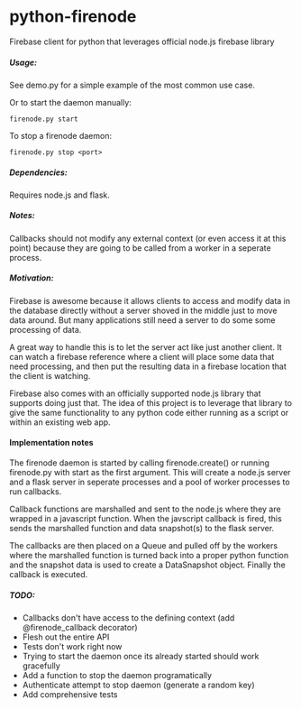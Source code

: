 python-firenode
===============

Firebase client for python that leverages official node.js firebase library

##### Usage:

See demo.py for a simple example of the most common use case.

Or to start the daemon manually:
    
    firenode.py start

To stop a firenode daemon:
    
    firenode.py stop <port>

##### Dependencies:

Requires node.js and flask.

##### Notes:

Callbacks should not modify any external context (or even access it at this point) because
they are going to be called from a worker in a seperate process. 

##### Motivation:

Firebase is awesome because it allows clients to access and modify data in 
the database directly without a server shoved in the middle just to move data
around.  But many applications still need a server to do some some processing
of data.

A great way to handle this is to let the server act like just another
client.  It can watch a firebase reference where a client will place some data
that need processing, and then put the resulting data in a firebase location
that the client is watching.

Firebase also comes with an officially supported node.js library that supports
doing just that.  The idea of this project is to leverage that library to give
the same functionality to any python code either running as a script or within 
an existing web app.

#### Implementation notes

The firenode daemon is started by calling firenode.create() or running firenode.py
with start as the first argument.  This will create a node.js server and a flask 
server in seperate processes and a pool of worker processes to run callbacks.

Callback functions are marshalled and sent to the node.js where they are wrapped
in a javascript function.  When the javscript callback is fired, this sends the
marshalled function and data snapshot(s) to the flask server.

The callbacks are then placed on a Queue and pulled off by the workers where the
marshalled function is turned back into a proper python function and the snapshot
data is used to create a DataSnapshot object.  Finally the callback is executed.


##### TODO:

- Callbacks don't have access to the defining context (add @firenode_callback decorator)
- Flesh out the entire API
- Tests don't work right now
- Trying to start the daemon once its already started should work gracefully
- Add a function to stop the daemon programatically
- Authenticate attempt to stop daemon (generate a random key)
- Add comprehensive tests






